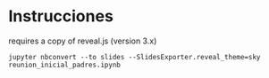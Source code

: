 # Instrucciones

requires a copy of reveal.js (version 3.x)

```
jupyter nbconvert --to slides --SlidesExporter.reveal_theme=sky reunion_inicial_padres.ipynb
```



